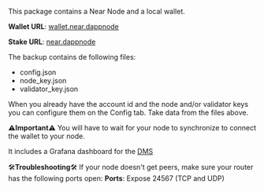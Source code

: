 This package contains a Near Node and a local wallet.

**Wallet URL**: [wallet.near.dappnode](http://wallet.near.dappnode)

**Stake URL**: [near.dappnode](http://near.dappnode)

The backup contains de following files:
- config.json
- node_key.json
- validator_key.json

When you already have the account id and the node and/or validator keys you can configure them on the Config tab. Take data from the files above.

⚠️**Important**⚠️
You will have to wait for your node to synchronize to connect the wallet to your node.

It includes a Grafana dashboard for the [DMS](http://my.dappnode/#/installer/dms.dnp.dappnode.eth)

🛠️**Troubleshooting**🛠️
If your node doesn't get peers, make sure your router has the following ports open:
**Ports**: Expose 24567 (TCP and UDP)
